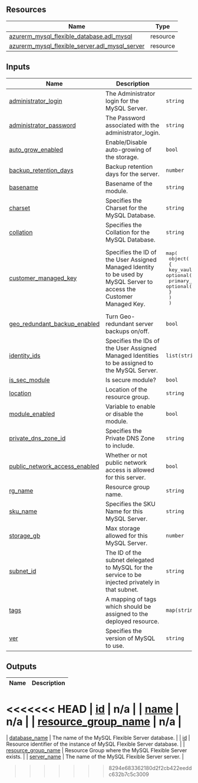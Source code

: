 <!-- BEGIN_TF_DOCS -->
## Resources

| Name | Type |
|------|------|
| [azurerm_mysql_flexible_database.adl_mysql](https://registry.terraform.io/providers/hashicorp/azurerm/latest/docs/resources/mysql_flexible_database) | resource |
| [azurerm_mysql_flexible_server.adl_mysql_server](https://registry.terraform.io/providers/hashicorp/azurerm/latest/docs/resources/mysql_flexible_server) | resource |

## Inputs

| Name | Description | Type | Default | Required |
|------|-------------|------|---------|:--------:|
| <a name="input_administrator_login"></a> [administrator\_login](#input\_administrator\_login) | The Administrator login for the MySQL Server. | `string` | `"sqladminuser"` | no |
| <a name="input_administrator_password"></a> [administrator\_password](#input\_administrator\_password) | The Password associated with the administrator\_login. | `string` | `"ThisIsNotVerySecure!"` | no |
| <a name="input_auto_grow_enabled"></a> [auto\_grow\_enabled](#input\_auto\_grow\_enabled) | Enable/Disable auto-growing of the storage. | `bool` | `true` | no |
| <a name="input_backup_retention_days"></a> [backup\_retention\_days](#input\_backup\_retention\_days) | Backup retention days for the server. | `number` | `7` | no |
| <a name="input_basename"></a> [basename](#input\_basename) | Basename of the module. | `string` | n/a | yes |
| <a name="input_charset"></a> [charset](#input\_charset) | Specifies the Charset for the MySQL Database. | `string` | `"utf8"` | no |
| <a name="input_collation"></a> [collation](#input\_collation) | Specifies the Collation for the MySQL Database. | `string` | `"utf8_unicode_ci"` | no |
| <a name="input_customer_managed_key"></a> [customer\_managed\_key](#input\_customer\_managed\_key) | Specifies the ID of the User Assigned Managed Identity to be used by MySQL Server to access the Customer Managed Key. | <pre>map(<br>    object(<br>      {<br>        key_vault_key_id                  = optional(string)<br>        primary_user_assigned_identity_id = optional(string)<br>      }<br>    )<br>  )</pre> | `{}` | no |
| <a name="input_geo_redundant_backup_enabled"></a> [geo\_redundant\_backup\_enabled](#input\_geo\_redundant\_backup\_enabled) | Turn Geo-redundant server backups on/off. | `bool` | `false` | no |
| <a name="input_identity_ids"></a> [identity\_ids](#input\_identity\_ids) | Specifies the IDs of the User Assigned Managed Identities to be assigned to the MySQL Server. | `list(string)` | `[]` | no |
| <a name="input_is_sec_module"></a> [is\_sec\_module](#input\_is\_sec\_module) | Is secure module? | `bool` | `true` | no |
| <a name="input_location"></a> [location](#input\_location) | Location of the resource group. | `string` | n/a | yes |
| <a name="input_module_enabled"></a> [module\_enabled](#input\_module\_enabled) | Variable to enable or disable the module. | `bool` | `true` | no |
| <a name="input_private_dns_zone_id"></a> [private\_dns\_zone\_id](#input\_private\_dns\_zone\_id) | Specifies the Private DNS Zone to include. | `string` | `""` | no |
| <a name="input_public_network_access_enabled"></a> [public\_network\_access\_enabled](#input\_public\_network\_access\_enabled) | Whether or not public network access is allowed for this server. | `bool` | `false` | no |
| <a name="input_rg_name"></a> [rg\_name](#input\_rg\_name) | Resource group name. | `string` | n/a | yes |
| <a name="input_sku_name"></a> [sku\_name](#input\_sku\_name) | Specifies the SKU Name for this MySQL Server. | `string` | `"GP_Standard_D2ds_v4"` | no |
| <a name="input_storage_gb"></a> [storage\_gb](#input\_storage\_gb) | Max storage allowed for this MySQL Server. | `number` | `64` | no |
| <a name="input_subnet_id"></a> [subnet\_id](#input\_subnet\_id) | The ID of the subnet delegated to MySQL for the service to be injected privately in that subnet. | `string` | `""` | no |
| <a name="input_tags"></a> [tags](#input\_tags) | A mapping of tags which should be assigned to the deployed resource. | `map(string)` | `{}` | no |
| <a name="input_ver"></a> [ver](#input\_ver) | Specifies the version of MySQL to use. | `string` | `"5.7"` | no |

## Outputs

| Name | Description |
|------|-------------|
<<<<<<< HEAD
| <a name="output_id"></a> [id](#output\_id) | n/a |
| <a name="output_name"></a> [name](#output\_name) | n/a |
| <a name="output_resource_group_name"></a> [resource\_group\_name](#output\_resource\_group\_name) | n/a |
=======
| <a name="output_database_name"></a> [database\_name](#output\_database\_name) | The name of the MySQL Flexible Server database. |
| <a name="output_id"></a> [id](#output\_id) | Resource identifier of the instance of MySQL Flexible Server database. |
| <a name="output_resource_group_name"></a> [resource\_group\_name](#output\_resource\_group\_name) | Resource Group where the MySQL Flexible Server exists. |
| <a name="output_server_name"></a> [server\_name](#output\_server\_name) | The name of the MySQL Flexible Server server. |
>>>>>>> 8294e683362180d2f2cb422eeddc632b7c5c3009
<!-- END_TF_DOCS -->